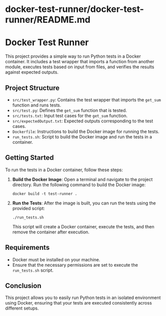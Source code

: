 # docker-test-runner/docker-test-runner/README.md

# Docker Test Runner

This project provides a simple way to run Python tests in a Docker container. It includes a test wrapper that imports a function from another module, executes tests based on input from files, and verifies the results against expected outputs.

## Project Structure

- `src/test_wrapper.py`: Contains the test wrapper that imports the `get_sum` function and runs tests.
- `src/test.py`: Defines the `get_sum` function that is tested.
- `src/tests.txt`: Input test cases for the `get_sum` function.
- `src/expectedOutput.txt`: Expected outputs corresponding to the test cases.
- `Dockerfile`: Instructions to build the Docker image for running the tests.
- `run_tests.sh`: Script to build the Docker image and run the tests in a container.

## Getting Started

To run the tests in a Docker container, follow these steps:

1. **Build the Docker Image**:
   Open a terminal and navigate to the project directory. Run the following command to build the Docker image:

   ```
   docker build -t test-runner .
   ```

2. **Run the Tests**:
   After the image is built, you can run the tests using the provided script:

   ```
   ./run_tests.sh
   ```

   This script will create a Docker container, execute the tests, and then remove the container after execution.

## Requirements

- Docker must be installed on your machine.
- Ensure that the necessary permissions are set to execute the `run_tests.sh` script.

## Conclusion

This project allows you to easily run Python tests in an isolated environment using Docker, ensuring that your tests are executed consistently across different setups.